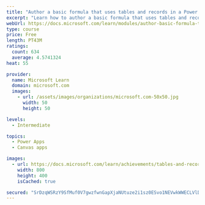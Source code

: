 ```yaml
---
title: "Author a basic formula that uses tables and records in a Power Apps canvas app"
excerpt: "Learn how to author a basic formula that uses tables and records in a Power Apps canvas app."
webUrl: https://docs.microsoft.com/learn/modules/author-basic-formula-tables-records-powerapps/
type: course
price: Free
length: PT43M
ratings:
  count: 634
  average: 4.5741324
heat: 55

provider:
  name: Microsoft Learn
  domain: microsoft.com
  images:
    - url: /assets/images/organizations/microsoft.com-50x50.jpg
      width: 50
      height: 50

levels:
  - Intermediate

topics:
  - Power Apps
  - Canvas apps

images:
  - url: https://docs.microsoft.com/learn/achievements/tables-and-records-social.png
    width: 800
    height: 400
    isCached: true

secured: "SrDzqWSRzY9SfMuf0V7gwzfwnGapXjaNUtuze2i1sz0ESvo1NEVwkWWECLVlDGRggmZNIk54yM01r2Mj+3PpcfPryIdi5iUK/jrHvOKp+xqcOxt5mum+CKvUXqLnXPIRPGHp+/z2Pth7bcj5yvrCiafWqBQeQymSGNXcqcmh4qxy3dhllj62FnWLw7qDb+pMJZC4XSeXM6DaZGnNUdTI3xjTonj+evvxKwkJK5Lcr+T+HaE6qd2mCzSiKZENcLHv2rRYCvdga9Yo0XGwTXX7sd8pfy2md3TRjENAP2R8c+NM9Ww0CL7Ui/twgR3TalU0qAiIMWPC9B5YzC95+F3xr/blBqKedLjw8t4I2yBCdn0EcDR2fEh0vqjxXFYU0EnvE8ZIB+lCPQ0Q3WGRuZVGCROSztghb5dWEkMGhGu2yvE=;i0jfCcMBnG3h7bt8bTEuSQ=="
---
```


